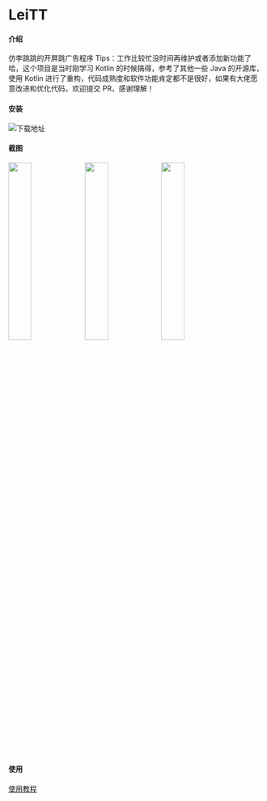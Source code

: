 # LeiTT

#### 介绍
仿李跳跳的开屏跳广告程序
Tips：工作比较忙没时间再维护或者添加新功能了哈，这个项目是当时刚学习 Kotlin 的时候搞得，参考了其他一些 Java 的开源库，使用 Kotlin 进行了重构，代码成熟度和软件功能肯定都不是很好，如果有大佬愿意改进和优化代码，欢迎提交 PR，感谢理解！

#### 安装

![下载地址](https://www.pgyer.com/app/qrcode/leitt)

#### 截图
<img src="https://s21.ax1x.com/2024/08/23/pAFeleU.jpg" width="30%"/><img src="https://s21.ax1x.com/2024/08/23/pAFeMLT.jpg" width="30%"/><img src="https://s21.ax1x.com/2024/08/23/pAFe1wF.jpg" width="30%"/>

#### 使用

[使用教程](https://www.leihao168.top/)
